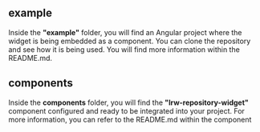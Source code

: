 ## example

Inside the **"example"** folder, you will find an Angular project where the widget is being embedded as a component. You can clone the repository and see how it is being used. You will find more information within the README.md.

## components

Inside the **components** folder, you will find the **"lrw-repository-widget"** component configured and ready to be integrated into your project. For more information, you can refer to the README.md within the component
